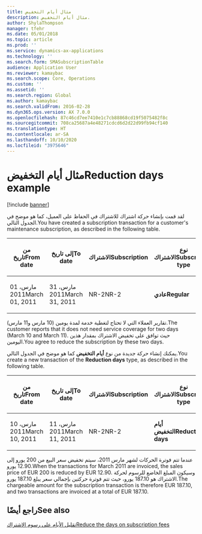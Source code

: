 ```yaml
---
title: مثال أيام التخفيض
description: مثال أيام التخفيض.
author: ShylaThompson
manager: tfehr
ms.date: 05/01/2018
ms.topic: article
ms.prod: ''
ms.service: dynamics-ax-applications
ms.technology: ''
ms.search.form: SMASubscriptionTable
audience: Application User
ms.reviewer: kamaybac
ms.search.scope: Core, Operations
ms.custom: ''
ms.assetid: ''
ms.search.region: Global
ms.author: kamaybac
ms.search.validFrom: 2016-02-28
ms.dyn365.ops.version: AX 7.0.0
ms.openlocfilehash: 87c46cd7ee7410e1c7cb88868cd19f5075482f8c
ms.sourcegitcommit: 708ca25687a4e48271cdcd6d2d22d99fb94cf140
ms.translationtype: HT
ms.contentlocale: ar-SA
ms.lasthandoff: 10/10/2020
ms.locfileid: "3975646"
---
```

# <a name="reduction-days-example"></a><span data-ttu-id="65d88-103">مثال أيام التخفيض</span><span class="sxs-lookup"><span data-stu-id="65d88-103">Reduction days example</span></span> 

[!include [banner](../includes/banner.md)]


<span data-ttu-id="65d88-104">لقد قمت بإنشاء حركة اشتراك للاشتراك في الحفاظ على العميل، كما هو موضح في الجدول التالي.</span><span class="sxs-lookup"><span data-stu-id="65d88-104">You have created a subscription transaction for a customer's maintenance subscription, as described in the following table.</span></span>

<table>
<colgroup>
<col style="width: 12%" />
<col style="width: 12%" />
<col style="width: 12%" />
<col style="width: 12%" />
<col style="width: 12%" />
<col style="width: 12%" />
<col style="width: 12%" />
<col style="width: 12%" />
</colgroup>
<thead>
<tr class="header">
<th><p><span data-ttu-id="65d88-105">من تاريخ</span><span class="sxs-lookup"><span data-stu-id="65d88-105">From date</span></span></p></th>
<th><p><span data-ttu-id="65d88-106">إلى تاريخ</span><span class="sxs-lookup"><span data-stu-id="65d88-106">To date</span></span></p></th>
<th><p><span data-ttu-id="65d88-107">الاشتراك</span><span class="sxs-lookup"><span data-stu-id="65d88-107">Subscription</span></span></p></th>
<th><p><span data-ttu-id="65d88-108">نوع الاشتراك</span><span class="sxs-lookup"><span data-stu-id="65d88-108">Subscription type</span></span></p></th>
<th><p><span data-ttu-id="65d88-109">Project</span><span class="sxs-lookup"><span data-stu-id="65d88-109">Project</span></span></p></th>
<th><p><span data-ttu-id="65d88-110">الفئة</span><span class="sxs-lookup"><span data-stu-id="65d88-110">Category</span></span></p></th>
<th><p><span data-ttu-id="65d88-111">عملة المبيعات</span><span class="sxs-lookup"><span data-stu-id="65d88-111">Sales currency</span></span></p></th>
<th><p><span data-ttu-id="65d88-112">سعر المبيعات</span><span class="sxs-lookup"><span data-stu-id="65d88-112">Sales price</span></span></p></th>
</tr>
</thead>
<tbody>
<tr class="odd">
<td><p><span data-ttu-id="65d88-113">01 مارس، 2011</span><span class="sxs-lookup"><span data-stu-id="65d88-113">March 01, 2011</span></span></p></td>
<td><p><span data-ttu-id="65d88-114">31 مارس، 2011</span><span class="sxs-lookup"><span data-stu-id="65d88-114">March 31, 2011</span></span></p></td>
<td><p><span data-ttu-id="65d88-115">NR-2</span><span class="sxs-lookup"><span data-stu-id="65d88-115">NR-2</span></span></p></td>
<td><p><span data-ttu-id="65d88-116"><strong>عادي</strong></span><span class="sxs-lookup"><span data-stu-id="65d88-116"><strong>Regular</strong></span></span></p></td>
<td><p><span data-ttu-id="65d88-117">9013</span><span class="sxs-lookup"><span data-stu-id="65d88-117">9013</span></span></p></td>
<td><p><span data-ttu-id="65d88-118">SubCat2</span><span class="sxs-lookup"><span data-stu-id="65d88-118">SubCat2</span></span></p></td>
<td><p><span data-ttu-id="65d88-119">يورو</span><span class="sxs-lookup"><span data-stu-id="65d88-119">EUR</span></span></p></td>
<td><p><span data-ttu-id="65d88-120">200.00</span><span class="sxs-lookup"><span data-stu-id="65d88-120">200.00</span></span></p></td>
</tr>
</tbody>
</table>


<span data-ttu-id="65d88-121">تقارير العملاء التي لا تحتاج لتغطية خدمة لمدة يومين (10 مارس و11 مارس).</span><span class="sxs-lookup"><span data-stu-id="65d88-121">The customer reports that it does not need service coverage for two days (March 10 and March 11).</span></span> <span data-ttu-id="65d88-122">حيث توافق على تخفيض الاشتراك بمقدار هذين اليومين.</span><span class="sxs-lookup"><span data-stu-id="65d88-122">You agree to reduce the subscription by these two days.</span></span>

<span data-ttu-id="65d88-123">يمكنك إنشاء حركة جديدة من نوع **أيام التخفيض** كما هو موضح في الجدول التالي.</span><span class="sxs-lookup"><span data-stu-id="65d88-123">You create a new transaction of the **Reduction days** type, as described in the following table.</span></span>

<table>
<colgroup>
<col style="width: 12%" />
<col style="width: 12%" />
<col style="width: 12%" />
<col style="width: 12%" />
<col style="width: 12%" />
<col style="width: 12%" />
<col style="width: 12%" />
<col style="width: 12%" />
</colgroup>
<thead>
<tr class="header">
<th><p><span data-ttu-id="65d88-124">من تاريخ</span><span class="sxs-lookup"><span data-stu-id="65d88-124">From date</span></span></p></th>
<th><p><span data-ttu-id="65d88-125">إلى تاريخ</span><span class="sxs-lookup"><span data-stu-id="65d88-125">To date</span></span></p></th>
<th><p><span data-ttu-id="65d88-126">الاشتراك</span><span class="sxs-lookup"><span data-stu-id="65d88-126">Subscription</span></span></p></th>
<th><p><span data-ttu-id="65d88-127">نوع الاشتراك</span><span class="sxs-lookup"><span data-stu-id="65d88-127">Subscription type</span></span></p></th>
<th><p><span data-ttu-id="65d88-128">Project</span><span class="sxs-lookup"><span data-stu-id="65d88-128">Project</span></span></p></th>
<th><p><span data-ttu-id="65d88-129">الفئة</span><span class="sxs-lookup"><span data-stu-id="65d88-129">Category</span></span></p></th>
<th><p><span data-ttu-id="65d88-130">عملة المبيعات</span><span class="sxs-lookup"><span data-stu-id="65d88-130">Sales currency</span></span></p></th>
<th><p><span data-ttu-id="65d88-131">سعر المبيعات</span><span class="sxs-lookup"><span data-stu-id="65d88-131">Sales price</span></span></p></th>
</tr>
</thead>
<tbody>
<tr class="odd">
<td><p><span data-ttu-id="65d88-132">10 مارس، 2011</span><span class="sxs-lookup"><span data-stu-id="65d88-132">March 10, 2011</span></span></p></td>
<td><p><span data-ttu-id="65d88-133">11 مارس، 2011</span><span class="sxs-lookup"><span data-stu-id="65d88-133">March 11, 2011</span></span></p></td>
<td><p><span data-ttu-id="65d88-134">NR-2</span><span class="sxs-lookup"><span data-stu-id="65d88-134">NR-2</span></span></p></td>
<td><p><span data-ttu-id="65d88-135"><strong>أيام التخفيض</strong></span><span class="sxs-lookup"><span data-stu-id="65d88-135"><strong>Reduction days</strong></span></span></p></td>
<td><p><span data-ttu-id="65d88-136">9013</span><span class="sxs-lookup"><span data-stu-id="65d88-136">9013</span></span></p></td>
<td><p><span data-ttu-id="65d88-137">SubCat2</span><span class="sxs-lookup"><span data-stu-id="65d88-137">SubCat2</span></span></p></td>
<td><p><span data-ttu-id="65d88-138">يورو</span><span class="sxs-lookup"><span data-stu-id="65d88-138">EUR</span></span></p></td>
<td><p><span data-ttu-id="65d88-139">12.90-</span><span class="sxs-lookup"><span data-stu-id="65d88-139">-12.90</span></span></p></td>
</tr>
</tbody>
</table>


<span data-ttu-id="65d88-140">عندما تتم فوترة الحركات لشهر مارس 2011، سيتم تخفيض سعر البيع من 200 يورو إلى 12.90 يورو.</span><span class="sxs-lookup"><span data-stu-id="65d88-140">When the transactions for March 2011 are invoiced, the sales price of EUR 200 is reduced by EUR 12.90.</span></span> <span data-ttu-id="65d88-141">وسيكون المبلغ الخاضع للرسوم لحركة الاشتراك هو 187.10 يورو، حيث تتم فوترة حركتين بإجمالي سعر يبلغ 187.10 يورو.</span><span class="sxs-lookup"><span data-stu-id="65d88-141">The chargeable amount for the subscription transaction is therefore EUR 187.10, and two transactions are invoiced at a total of EUR 187.10.</span></span>

## <a name="see-also"></a><span data-ttu-id="65d88-142">راجع أيضًا</span><span class="sxs-lookup"><span data-stu-id="65d88-142">See also</span></span>

[<span data-ttu-id="65d88-143">تقليل الأيام على رسوم الاشتراك</span><span class="sxs-lookup"><span data-stu-id="65d88-143">Reduce the days on subscription fees</span></span>](reduce-the-days-on-subscription-fees.md)

  



